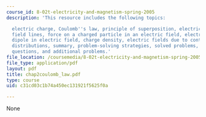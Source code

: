 ```yaml
---
course_id: 8-02t-electricity-and-magnetism-spring-2005
description: 'This resource includes the following topics:

  electric charge, Coulomb''s law, principle of superposition, electric field, electric
  field lines, force on a charged particle in an electric field, electric dipole,
  dipole in electric field, charge density, electric fields due to continuous charge
  distributions, summary, problem-solving strategies, solved problems, conceptual
  questions, and additional problems.'
file_location: /coursemedia/8-02t-electricity-and-magnetism-spring-2005/c31cd03c1b74a450ec131921f5625f0a_chap2coulomb_law.pdf
file_type: application/pdf
layout: pdf
title: chap2coulomb_law.pdf
type: course
uid: c31cd03c1b74a450ec131921f5625f0a

---
```

None